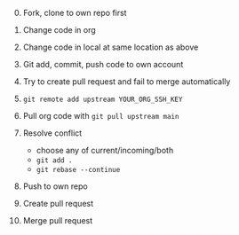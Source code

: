 0. Fork, clone to own repo first

1. Change code in org
2. Change code in local at same location as above
3. Git add, commit, push code to own account
4. Try to create pull request and fail to merge automatically
5. `git remote add upstream YOUR_ORG_SSH_KEY`
6. Pull org code with `git pull upstream main`
7. Resolve conflict
   - choose any of current/incoming/both
   - `git add .`
   - `git rebase --continue`
8. Push to own repo
9. Create pull request
10. Merge pull request
